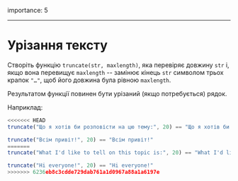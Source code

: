 importance: 5

---

# Урізання тексту

Створіть функцію `truncate(str, maxlength)`, яка перевіряє довжину `str` і, якщо вона перевищує `maxlength` -- замінює кінець `str` символом трьох крапок `"…"`, щоб його довжина була рівною `maxlength`.

Результатом функції повинен бути урізаний (якщо потребується) рядок.

Наприклад:

```js
<<<<<<< HEAD
truncate("Що я хотів би розповісти на цю тему:", 20) == "Що я хотів би розпо…"

truncate("Всім привіт!", 20) == "Всім привіт!"
=======
truncate("What I'd like to tell on this topic is:", 20) == "What I'd like to te…"

truncate("Hi everyone!", 20) == "Hi everyone!"
>>>>>>> 6236eb8c3cdde729dab761a1d0967a88a1a6197e
```
